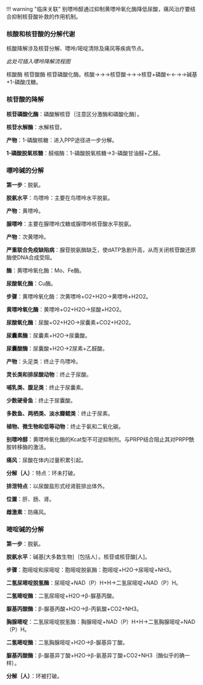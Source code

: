 
!!! warning "临床关联"
    别嘌呤醇通过抑制黄嘌呤氧化酶降低尿酸，痛风治疗要结合抑制核苷酸补救的作用机制。



### 核酸和核苷酸的分解代谢

核酸降解涉及核苷分解、嘌呤/嘧啶清除及痛风等疾病节点。

*此处可插入嘌呤降解流程图*


核酸酶     核苷酸酶      核苷磷酸化酶。核酸→→→核苷酸→→→核苷+磷酸←←→→碱基+1-磷酸戊糖。

### 核苷酸的降解

**核苷磷酸化酶**：磷酸解核苷｛注意区分激酶和磷酸化酶｝。

**核苷水解酶**：水解核苷。

**产物**：1-磷酸核糖：进入PPP途径进一步分解。

**1-磷酸脱氧核糖**：醛缩酶：1-磷酸脱氧核糖→3-磷酸甘油醛+乙醛。

### 嘌呤碱的分解

**第一步**：脱氨。

**脱氨水平**：鸟嘌呤：主要在鸟嘌呤水平脱氨。

**产物**：黄嘌呤。

**腺嘌呤**：主要在腺嘌呤戊糖或腺嘌呤核苷酸水平脱氨。

**产物**：次黄嘌呤。

**严重联合免疫缺陷病**：腺苷脱氨酶缺乏，使dATP急剧升高，从而关闭核苷酸还原酶使DNA合成受阻。

**酶**：黄嘌呤氧化酶：Mo、Fe酶。

**尿酸氧化酶**：Cu酶。

**步骤**：黄嘌呤氧化酶：次黄嘌呤+O2+H2O→黄嘌呤+H2O2。

**黄嘌呤氧化酶**：黄嘌呤+O2+H2O→尿酸+H2O2。

**尿酸氧化酶**：尿酸+O2+H2O→尿囊素+CO2+H2O2。

**尿囊素酶**：尿囊素+H2O→尿囊酸。

**尿囊酸酶**：尿囊酸+H2O→2尿素+乙醛酸。

**产物**：头足类：终止于鸟嘌呤。

**灵长类和排尿酸动物**：终止于尿酸。

**哺乳类、腹足类**：终止于尿囊素。

**少数硬骨鱼**：终止于尿囊酸。

**多数鱼、两栖类、淡水瓣鳃类**：终止于尿素。

**植物、微生物和低等动物**：终止于氨和二氧化碳。

**别嘌呤醇**：黄嘌呤氧化酶的Kcat型不可逆抑制剂。与PRPP结合阻止其对PRPP酰胺转移酶的激活。

**痛风**：尿酸在体内过量积累引起。

**分解｛人｝**：特点：环未打破。

**排泄特点**：以尿酸盐形式经肾脏排出体外。

**位置**：肝、肠、肾。

**雌激素**：防痛风。

### 嘧啶碱的分解

**第一步**：脱氨。

**脱氨水平**：碱基[大多数生物]｛包括人｝。核苷或核苷酸[人]。

**步骤**：胞嘧啶和尿嘧啶：胞嘧啶脱氨酶：胞嘧啶+H2O→尿嘧啶+NH3。

**二氢尿嘧啶脱氢酶**：尿嘧啶+NAD（P）H+H→二氢尿嘧啶+NAD（P）H。

**二氢嘧啶酶**：二氢尿嘧啶+H2O→β-脲基丙酸。

**脲基丙酸酶**：β-脲基丙酸+H2O→β-丙氨酸+CO2+NH3。

**胸腺嘧啶**：二氢尿嘧啶脱氢酶：胸腺嘧啶+NAD（P）H+H→二氢胸腺嘧啶+NAD（P）H。

**二氢嘧啶酶**：二氢胸腺嘧啶+H2O→β-脲基异丁酸。

**脲基丙酸酶**：β-脲基异丁酸+H2O→β-氨基异丁酸+CO2+NH3｛酶似乎的确一样｝。

**分解｛人｝**：环被打破。
